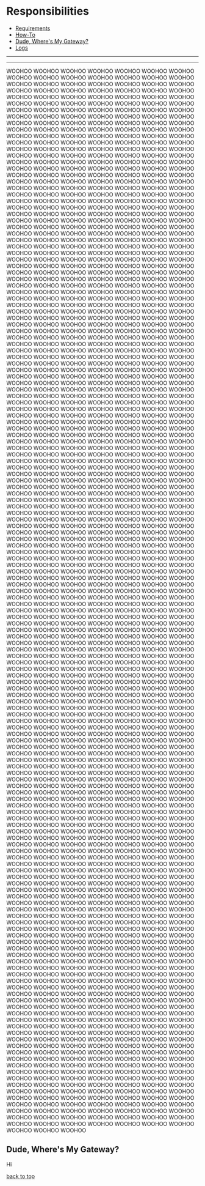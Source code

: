 # Responsibilities

* [Requirements](#requirements)
* [How-To](#how-to)
* [Dude, Where's My Gateway?](#dude-wheres-my-gateway)
* [Logs](#logs)

---
---
WOOHOO WOOHOO WOOHOO WOOHOO WOOHOO WOOHOO WOOHOO WOOHOO WOOHOO WOOHOO WOOHOO WOOHOO WOOHOO WOOHOO WOOHOO WOOHOO WOOHOO WOOHOO WOOHOO WOOHOO WOOHOO WOOHOO WOOHOO WOOHOO WOOHOO WOOHOO WOOHOO WOOHOO WOOHOO WOOHOO WOOHOO WOOHOO WOOHOO WOOHOO WOOHOO WOOHOO WOOHOO WOOHOO WOOHOO WOOHOO WOOHOO WOOHOO WOOHOO WOOHOO WOOHOO WOOHOO WOOHOO WOOHOO WOOHOO WOOHOO WOOHOO WOOHOO WOOHOO WOOHOO WOOHOO WOOHOO WOOHOO WOOHOO WOOHOO WOOHOO WOOHOO WOOHOO WOOHOO WOOHOO WOOHOO WOOHOO WOOHOO WOOHOO WOOHOO WOOHOO WOOHOO WOOHOO WOOHOO WOOHOO WOOHOO WOOHOO WOOHOO WOOHOO WOOHOO WOOHOO WOOHOO WOOHOO WOOHOO WOOHOO WOOHOO WOOHOO WOOHOO WOOHOO WOOHOO WOOHOO WOOHOO WOOHOO WOOHOO WOOHOO WOOHOO WOOHOO WOOHOO WOOHOO WOOHOO WOOHOO WOOHOO WOOHOO WOOHOO WOOHOO WOOHOO WOOHOO WOOHOO WOOHOO WOOHOO WOOHOO WOOHOO WOOHOO WOOHOO WOOHOO WOOHOO WOOHOO WOOHOO WOOHOO WOOHOO WOOHOO WOOHOO WOOHOO WOOHOO WOOHOO WOOHOO WOOHOO WOOHOO WOOHOO WOOHOO WOOHOO WOOHOO WOOHOO WOOHOO WOOHOO WOOHOO WOOHOO WOOHOO WOOHOO WOOHOO WOOHOO WOOHOO WOOHOO WOOHOO WOOHOO WOOHOO WOOHOO WOOHOO WOOHOO WOOHOO WOOHOO WOOHOO WOOHOO WOOHOO WOOHOO WOOHOO WOOHOO WOOHOO WOOHOO WOOHOO WOOHOO WOOHOO WOOHOO WOOHOO WOOHOO WOOHOO WOOHOO WOOHOO WOOHOO WOOHOO WOOHOO WOOHOO WOOHOO WOOHOO WOOHOO WOOHOO WOOHOO WOOHOO WOOHOO WOOHOO WOOHOO WOOHOO WOOHOO WOOHOO WOOHOO WOOHOO WOOHOO WOOHOO WOOHOO WOOHOO WOOHOO WOOHOO WOOHOO WOOHOO WOOHOO WOOHOO WOOHOO WOOHOO WOOHOO WOOHOO WOOHOO WOOHOO WOOHOO WOOHOO WOOHOO WOOHOO WOOHOO WOOHOO WOOHOO WOOHOO WOOHOO WOOHOO WOOHOO WOOHOO WOOHOO WOOHOO WOOHOO WOOHOO WOOHOO WOOHOO WOOHOO WOOHOO WOOHOO WOOHOO WOOHOO WOOHOO WOOHOO WOOHOO WOOHOO WOOHOO WOOHOO WOOHOO WOOHOO WOOHOO WOOHOO WOOHOO WOOHOO WOOHOO WOOHOO WOOHOO WOOHOO WOOHOO WOOHOO WOOHOO WOOHOO WOOHOO WOOHOO WOOHOO WOOHOO WOOHOO WOOHOO WOOHOO WOOHOO WOOHOO WOOHOO WOOHOO WOOHOO WOOHOO WOOHOO WOOHOO WOOHOO WOOHOO WOOHOO WOOHOO WOOHOO WOOHOO WOOHOO WOOHOO WOOHOO WOOHOO WOOHOO WOOHOO WOOHOO WOOHOO WOOHOO WOOHOO WOOHOO WOOHOO WOOHOO WOOHOO WOOHOO WOOHOO WOOHOO WOOHOO WOOHOO WOOHOO WOOHOO WOOHOO WOOHOO WOOHOO WOOHOO WOOHOO WOOHOO WOOHOO WOOHOO WOOHOO WOOHOO WOOHOO WOOHOO WOOHOO WOOHOO WOOHOO WOOHOO WOOHOO WOOHOO WOOHOO WOOHOO WOOHOO WOOHOO WOOHOO WOOHOO WOOHOO WOOHOO WOOHOO WOOHOO WOOHOO WOOHOO WOOHOO WOOHOO WOOHOO WOOHOO WOOHOO WOOHOO WOOHOO WOOHOO WOOHOO WOOHOO WOOHOO WOOHOO WOOHOO WOOHOO WOOHOO WOOHOO WOOHOO WOOHOO WOOHOO WOOHOO WOOHOO WOOHOO WOOHOO WOOHOO WOOHOO WOOHOO WOOHOO WOOHOO WOOHOO WOOHOO WOOHOO WOOHOO WOOHOO WOOHOO WOOHOO WOOHOO WOOHOO WOOHOO WOOHOO WOOHOO WOOHOO WOOHOO WOOHOO WOOHOO WOOHOO WOOHOO WOOHOO WOOHOO WOOHOO WOOHOO WOOHOO WOOHOO WOOHOO WOOHOO WOOHOO WOOHOO WOOHOO WOOHOO WOOHOO WOOHOO WOOHOO WOOHOO WOOHOO WOOHOO WOOHOO WOOHOO WOOHOO WOOHOO WOOHOO WOOHOO WOOHOO WOOHOO WOOHOO WOOHOO WOOHOO WOOHOO WOOHOO WOOHOO WOOHOO WOOHOO WOOHOO WOOHOO WOOHOO WOOHOO WOOHOO WOOHOO WOOHOO WOOHOO WOOHOO WOOHOO WOOHOO WOOHOO WOOHOO WOOHOO WOOHOO WOOHOO WOOHOO WOOHOO WOOHOO WOOHOO WOOHOO WOOHOO WOOHOO WOOHOO WOOHOO WOOHOO WOOHOO WOOHOO WOOHOO WOOHOO WOOHOO WOOHOO WOOHOO WOOHOO WOOHOO WOOHOO WOOHOO WOOHOO WOOHOO WOOHOO WOOHOO WOOHOO WOOHOO WOOHOO WOOHOO WOOHOO WOOHOO WOOHOO WOOHOO WOOHOO WOOHOO WOOHOO WOOHOO WOOHOO WOOHOO WOOHOO WOOHOO WOOHOO WOOHOO WOOHOO WOOHOO WOOHOO WOOHOO WOOHOO WOOHOO WOOHOO WOOHOO WOOHOO WOOHOO WOOHOO WOOHOO WOOHOO WOOHOO WOOHOO WOOHOO WOOHOO WOOHOO WOOHOO WOOHOO WOOHOO WOOHOO WOOHOO WOOHOO WOOHOO WOOHOO WOOHOO WOOHOO WOOHOO WOOHOO WOOHOO WOOHOO WOOHOO WOOHOO WOOHOO WOOHOO WOOHOO WOOHOO WOOHOO WOOHOO WOOHOO WOOHOO WOOHOO WOOHOO WOOHOO WOOHOO WOOHOO WOOHOO WOOHOO WOOHOO WOOHOO WOOHOO WOOHOO WOOHOO WOOHOO WOOHOO WOOHOO WOOHOO WOOHOO WOOHOO WOOHOO WOOHOO WOOHOO WOOHOO WOOHOO WOOHOO WOOHOO WOOHOO WOOHOO WOOHOO WOOHOO WOOHOO WOOHOO WOOHOO WOOHOO WOOHOO WOOHOO WOOHOO WOOHOO WOOHOO WOOHOO WOOHOO WOOHOO WOOHOO WOOHOO WOOHOO WOOHOO WOOHOO WOOHOO WOOHOO WOOHOO WOOHOO WOOHOO WOOHOO WOOHOO WOOHOO WOOHOO WOOHOO WOOHOO WOOHOO WOOHOO WOOHOO WOOHOO WOOHOO WOOHOO WOOHOO WOOHOO WOOHOO WOOHOO WOOHOO WOOHOO WOOHOO WOOHOO WOOHOO WOOHOO WOOHOO WOOHOO WOOHOO WOOHOO WOOHOO WOOHOO WOOHOO WOOHOO WOOHOO WOOHOO WOOHOO WOOHOO WOOHOO WOOHOO WOOHOO WOOHOO WOOHOO WOOHOO WOOHOO WOOHOO WOOHOO WOOHOO WOOHOO WOOHOO WOOHOO WOOHOO WOOHOO WOOHOO WOOHOO WOOHOO WOOHOO WOOHOO WOOHOO WOOHOO WOOHOO WOOHOO WOOHOO WOOHOO WOOHOO WOOHOO WOOHOO WOOHOO WOOHOO WOOHOO WOOHOO WOOHOO WOOHOO WOOHOO WOOHOO WOOHOO WOOHOO WOOHOO WOOHOO WOOHOO WOOHOO WOOHOO WOOHOO WOOHOO WOOHOO WOOHOO WOOHOO WOOHOO WOOHOO WOOHOO WOOHOO WOOHOO WOOHOO WOOHOO WOOHOO WOOHOO WOOHOO WOOHOO WOOHOO WOOHOO WOOHOO WOOHOO WOOHOO WOOHOO WOOHOO WOOHOO WOOHOO WOOHOO WOOHOO WOOHOO WOOHOO WOOHOO WOOHOO WOOHOO WOOHOO WOOHOO WOOHOO WOOHOO WOOHOO WOOHOO WOOHOO WOOHOO WOOHOO WOOHOO WOOHOO WOOHOO WOOHOO WOOHOO WOOHOO WOOHOO WOOHOO WOOHOO WOOHOO WOOHOO WOOHOO WOOHOO WOOHOO WOOHOO WOOHOO WOOHOO WOOHOO WOOHOO WOOHOO WOOHOO WOOHOO WOOHOO WOOHOO WOOHOO WOOHOO WOOHOO WOOHOO WOOHOO WOOHOO WOOHOO WOOHOO WOOHOO WOOHOO WOOHOO WOOHOO WOOHOO WOOHOO WOOHOO WOOHOO WOOHOO WOOHOO WOOHOO WOOHOO WOOHOO WOOHOO WOOHOO WOOHOO WOOHOO WOOHOO WOOHOO WOOHOO WOOHOO WOOHOO WOOHOO WOOHOO WOOHOO WOOHOO WOOHOO WOOHOO WOOHOO WOOHOO WOOHOO WOOHOO WOOHOO WOOHOO WOOHOO WOOHOO WOOHOO WOOHOO WOOHOO WOOHOO WOOHOO WOOHOO WOOHOO WOOHOO WOOHOO WOOHOO WOOHOO WOOHOO WOOHOO WOOHOO WOOHOO WOOHOO WOOHOO WOOHOO WOOHOO WOOHOO WOOHOO WOOHOO WOOHOO WOOHOO WOOHOO WOOHOO WOOHOO WOOHOO WOOHOO WOOHOO WOOHOO WOOHOO WOOHOO WOOHOO WOOHOO WOOHOO WOOHOO WOOHOO WOOHOO WOOHOO WOOHOO WOOHOO WOOHOO WOOHOO WOOHOO WOOHOO WOOHOO WOOHOO WOOHOO WOOHOO WOOHOO WOOHOO WOOHOO WOOHOO WOOHOO WOOHOO WOOHOO WOOHOO WOOHOO WOOHOO WOOHOO WOOHOO WOOHOO WOOHOO WOOHOO WOOHOO WOOHOO WOOHOO WOOHOO WOOHOO WOOHOO WOOHOO WOOHOO WOOHOO WOOHOO WOOHOO WOOHOO WOOHOO WOOHOO WOOHOO WOOHOO WOOHOO WOOHOO WOOHOO WOOHOO WOOHOO WOOHOO WOOHOO WOOHOO WOOHOO WOOHOO WOOHOO WOOHOO WOOHOO WOOHOO WOOHOO WOOHOO WOOHOO WOOHOO WOOHOO WOOHOO WOOHOO WOOHOO WOOHOO WOOHOO WOOHOO WOOHOO WOOHOO WOOHOO WOOHOO WOOHOO WOOHOO WOOHOO WOOHOO WOOHOO WOOHOO WOOHOO WOOHOO WOOHOO WOOHOO WOOHOO WOOHOO WOOHOO WOOHOO WOOHOO WOOHOO WOOHOO WOOHOO WOOHOO WOOHOO WOOHOO WOOHOO WOOHOO WOOHOO WOOHOO WOOHOO WOOHOO WOOHOO WOOHOO WOOHOO WOOHOO WOOHOO WOOHOO WOOHOO WOOHOO WOOHOO WOOHOO WOOHOO WOOHOO WOOHOO WOOHOO WOOHOO WOOHOO WOOHOO WOOHOO WOOHOO WOOHOO WOOHOO WOOHOO WOOHOO WOOHOO WOOHOO WOOHOO WOOHOO WOOHOO WOOHOO WOOHOO WOOHOO WOOHOO WOOHOO WOOHOO WOOHOO WOOHOO WOOHOO WOOHOO WOOHOO WOOHOO WOOHOO WOOHOO WOOHOO WOOHOO WOOHOO WOOHOO WOOHOO WOOHOO WOOHOO WOOHOO WOOHOO WOOHOO WOOHOO WOOHOO WOOHOO WOOHOO WOOHOO WOOHOO WOOHOO WOOHOO WOOHOO WOOHOO WOOHOO WOOHOO WOOHOO WOOHOO WOOHOO WOOHOO WOOHOO WOOHOO WOOHOO WOOHOO WOOHOO WOOHOO WOOHOO WOOHOO WOOHOO WOOHOO WOOHOO WOOHOO WOOHOO WOOHOO WOOHOO WOOHOO WOOHOO WOOHOO WOOHOO WOOHOO WOOHOO WOOHOO WOOHOO WOOHOO WOOHOO WOOHOO WOOHOO WOOHOO WOOHOO WOOHOO WOOHOO WOOHOO WOOHOO WOOHOO WOOHOO WOOHOO WOOHOO WOOHOO WOOHOO WOOHOO WOOHOO WOOHOO WOOHOO WOOHOO WOOHOO WOOHOO WOOHOO WOOHOO WOOHOO WOOHOO WOOHOO WOOHOO WOOHOO WOOHOO WOOHOO WOOHOO WOOHOO WOOHOO WOOHOO WOOHOO WOOHOO WOOHOO WOOHOO WOOHOO WOOHOO WOOHOO WOOHOO WOOHOO WOOHOO WOOHOO WOOHOO WOOHOO WOOHOO WOOHOO WOOHOO WOOHOO WOOHOO WOOHOO WOOHOO WOOHOO WOOHOO WOOHOO WOOHOO WOOHOO WOOHOO WOOHOO WOOHOO WOOHOO WOOHOO WOOHOO WOOHOO WOOHOO WOOHOO WOOHOO WOOHOO WOOHOO WOOHOO WOOHOO WOOHOO WOOHOO WOOHOO WOOHOO WOOHOO WOOHOO WOOHOO WOOHOO WOOHOO WOOHOO WOOHOO WOOHOO WOOHOO WOOHOO WOOHOO WOOHOO WOOHOO WOOHOO WOOHOO WOOHOO WOOHOO WOOHOO WOOHOO WOOHOO WOOHOO WOOHOO WOOHOO WOOHOO WOOHOO WOOHOO WOOHOO WOOHOO WOOHOO WOOHOO WOOHOO WOOHOO WOOHOO WOOHOO WOOHOO WOOHOO WOOHOO WOOHOO WOOHOO WOOHOO WOOHOO WOOHOO WOOHOO WOOHOO WOOHOO WOOHOO WOOHOO WOOHOO WOOHOO WOOHOO WOOHOO WOOHOO WOOHOO WOOHOO WOOHOO WOOHOO WOOHOO WOOHOO WOOHOO WOOHOO WOOHOO WOOHOO WOOHOO WOOHOO WOOHOO WOOHOO WOOHOO WOOHOO WOOHOO WOOHOO WOOHOO WOOHOO WOOHOO WOOHOO WOOHOO WOOHOO WOOHOO WOOHOO WOOHOO WOOHOO WOOHOO WOOHOO WOOHOO WOOHOO WOOHOO WOOHOO WOOHOO WOOHOO WOOHOO WOOHOO WOOHOO WOOHOO WOOHOO WOOHOO WOOHOO WOOHOO WOOHOO WOOHOO WOOHOO WOOHOO WOOHOO WOOHOO 
## Dude, Where's My Gateway?
Hi

[back to top](#responsibilities)
